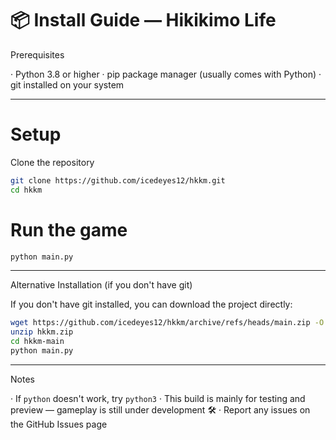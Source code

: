 # 📦 Install Guide — Hikikimo Life

Prerequisites

· Python 3.8 or higher
· pip package manager (usually comes with Python)
· git installed on your system

---

# Setup

Clone the repository

```bash
git clone https://github.com/icedeyes12/hkkm.git
cd hkkm
```

# Run the game

```bash
python main.py
```

---

Alternative Installation (if you don't have git)

If you don't have git installed, you can download the project directly:

```bash
wget https://github.com/icedeyes12/hkkm/archive/refs/heads/main.zip -O hkkm.zip
unzip hkkm.zip
cd hkkm-main
python main.py
```

---

Notes

· If `python` doesn't work, try `python3`
· This build is mainly for testing and preview — gameplay is still under development 🛠️
· Report any issues on the GitHub Issues page